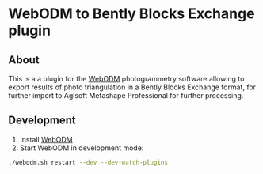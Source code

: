 # WebODM to Bently Blocks Exchange plugin


## About

This is a a plugin for the [WebODM](https://github.com/OpenDroneMap/WebODM) photogrammetry software allowing 
to export results of photo triangulation in a Bently Blocks Exchange format, for further import to Agisoft Metashape Professional for further processing.

## Development

1. Install [WebODM](https://github.com/OpenDroneMap/WebODM?tab=readme-ov-file#manual-installation-docker)
2. Start WebODM in development mode:

```bash
./webodm.sh restart --dev --dev-watch-plugins

```
